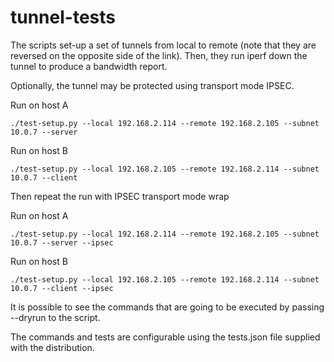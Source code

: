 # tunnel-tests

The scripts set-up a set of tunnels from local to remote (note that they are reversed
on the opposite side of the link). Then, they run iperf down the tunnel to produce
a bandwidth report.

Optionally, the tunnel may be protected using transport mode IPSEC.

Run on host A

```shell
./test-setup.py --local 192.168.2.114 --remote 192.168.2.105 --subnet 10.0.7 --server

```

Run on host B

```shell
./test-setup.py --local 192.168.2.105 --remote 192.168.2.114 --subnet 10.0.7 --client

```

Then repeat the run with IPSEC transport mode wrap


Run on host A

```shell
./test-setup.py --local 192.168.2.114 --remote 192.168.2.105 --subnet 10.0.7 --server --ipsec

```

Run on host B

```shell
./test-setup.py --local 192.168.2.105 --remote 192.168.2.114 --subnet 10.0.7 --client --ipsec

```

It is possible to see the commands that are going to be executed by passing --dryrun to the script.

The commands and tests are configurable using the tests.json file supplied with the distribution.

